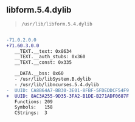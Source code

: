 ## libform.5.4.dylib

> `/usr/lib/libform.5.4.dylib`

```diff

-71.0.2.0.0
+71.60.3.0.0
   __TEXT.__text: 0x8634
   __TEXT.__auth_stubs: 0x360
   __TEXT.__const: 0x335

   __DATA.__bss: 0x60
   - /usr/lib/libSystem.B.dylib
   - /usr/lib/libncurses.5.4.dylib
-  UUID: CA8B64A7-BB30-3E01-8FBF-5FDEDDCF54F9
+  UUID: 8AC3A255-9D35-3FA2-B1DE-B271ADF0687F
   Functions: 209
   Symbols:   158
   CStrings:  3

```
